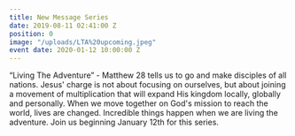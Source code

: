 ```yaml
---
title: New Message Series
date: 2019-08-11 02:41:00 Z
position: 0
image: "/uploads/LTA%20upcoming.jpeg"
event date: 2020-01-12 10:00:00 Z
---
```


“Living The Adventure” - Matthew 28 tells us to go and make disciples of all nations. Jesus' charge is not about focusing on ourselves, but about joining a movement of multiplication that will expand His kingdom locally, globally and personally. When we move together on God's mission to reach the world, lives are changed. Incredible things happen when we are living the adventure. Join us beginning January 12th for this series. 
